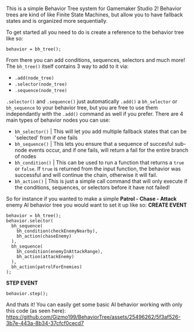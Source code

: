 This is a simple Behavior Tree system for Gamemaker Studio 2!
Behavior trees are kind of like Finite State Machines, but allow you to have fallback states and is organized more sequentially.

To get started all you need to do is create a reference to the behavior tree like so:
```
behavior = bh_tree();
```

From there you can add conditions, sequences, selectors and much more! The `bh_tree()` itself contains 3 way to add to it via:
- `.add(node_tree)`
- `.selector(node_tree)`
- `.sequence(node_tree)`

`.selector()` and `.sequence()` just automatically `.add()` a `bh_selector` or `bh_sequence` to your behavior tree, but you are free to
use them independantly with the `.add()` command as well if you prefer.
There are 4 main types of behavior nodes you can use:
-  `bh_selector()`   | This will let you add multiple fallback states that can be 'selected' from if one fails
-  `bh_sequence()`   | This lets you ensure that a sequence of succesful sub-node events occur, and if one fails, will return a fail for the entire branch of nodes
-  `bh_condition()`  | This can be used to run a function that returns a `true` or `false`. If `true` is returned from the input function, the behavior was successful and will continue the chain, otherwise it will fail.
-  `bh_action()`     | This is just a simple call command that will only execute if the conditions, sequences, or selectors before it have not failed!

So for instance if you wanted to make a simple **Patrol - Chase - Attack** enemy AI behavior tree you would want to set it up like so:
**CREATE EVENT**
```
behavior = bh_tree();
behavior.selector(
  bh_sequence(
    bh_condition(checkEnemyNearby),
    bh_action(chaseEnemy)
  ),
  bh_sequence(
    bh_condition(enemyInAttackRange),
    bh_action(attackEnemy)
  ),
  bh_action(patrolForEnemies)
);
```

**STEP EVENT**
```
behavior.step();
```
And thats it! You can easily get some basic AI behavior working with only this code (as seen here):
https://github.com/Gizmo199/BehaviorTree/assets/25496262/5f3af526-3b7e-443a-8b34-37cfcf0cecd7


